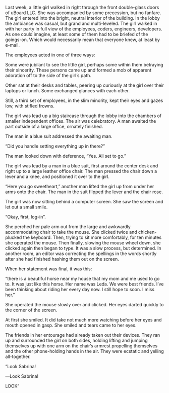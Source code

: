 Last week, a little girl walked in right through the front double-glass doors of uBoard LLC. She was accompanied by some precession, but no fanfare. The girl entered into the bright, neutral interior of the building. In the lobby the ambiance was casual, but grand and multi-leveled. The girl walked in with her party in full view of the employees, coders, engineers, developers. As one could imagine, at least some of them had to be briefed of the goings-on. Which would necessarily mean that everyone knew, at least by e-mail.

The employees acted in one of three ways:

Some were jubilant to see the little girl, perhaps some within them betraying their sincerity. These persons came up and formed a mob of apparent adoration off to the side of the girl’s path.

Other sat at their desks and tables, peering up curiously at the girl over their laptops or lunch. Some exchanged glances with each other.

Still, a third set of employees, in the slim minority, kept their eyes and gazes low, with stifled frowns.

The girl was lead up a big staircase through the lobby into the chambers of smaller independent offices. The air was celebratory. A man awaited the part outside of a large office, ornately finished.

The man in a blue suit addressed the awaiting man.

“Did you handle setting everything up in there?”

The man looked down with deference, 
“Yes. All set to go.”

The girl was lead by a man in a blue suit, first around the center desk and right up to a large leather office chair. The man pressed the chair down a lever and a knee, and positioned it over to the girl.

“Here you go sweetheart,” another man lifted the girl up from under her arms onto the chair. The man in the suit flipped the lever and the chair rose.

The girl was now sitting behind a computer screen.
She saw the screen and let out a small smile. 

“Okay, first, log-in”.

She perched her pale arm out from the large and awkwardly accommodating chair to take the mouse. She clicked twice and chicken-plucked the keyboard. Then, trying to sit more comfortably, for ten minutes she operated the mouse. Then finally, slowing the mouse wheel down, she clicked again then began to type. It was a slow process, but determined. In another room, an editor was correcting the spellings in the words shortly after she had finished hashing them out on the screen.

When her statement was final, it was this:

“there is a beautiful horse near my house that my mom and me used to go to. It was just like this horse. Her name was Leda. We were best friends. I’ve been thinking about riding her every day now. I still hope to soon. I miss her.”

She operated the mouse slowly over and clicked. Her eyes darted quickly to the corner of the screen.

At first she smiled. It did take not much more watching before her eyes and mouth opened in gasp. She smiled and tears came to her eyes.

The friends in her entourage had already taken out their devices. They ran up and surrounded the girl on both sides, holding lifting and jumping themselves up with one arm on the chair’s armrest propelling themselves and the other phone-holding hands in the air. They were ecstatic and yelling all-together.

“Look Sabrina! 

—Look Sabrina! 

LOOK”
